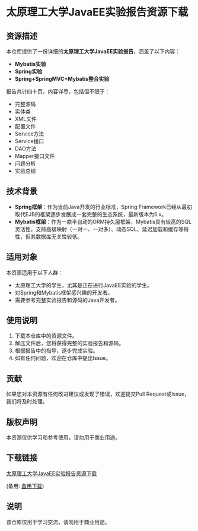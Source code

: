 # 太原理工大学JavaEE实验报告资源下载

## 资源描述

本仓库提供了一份详细的**太原理工大学JavaEE实验报告**，涵盖了以下内容：

- **Mybatis实验**
- **Spring实验**
- **Spring+SpringMVC+Mybatis整合实验**

报告共计四十页，内容详尽，包括但不限于：

- 完整源码
- 实体类
- XML文件
- 配置文件
- Service方法
- Service接口
- DAO方法
- Mapper接口文件
- 问题分析
- 实验总结

## 技术背景

- **Spring框架**：作为当前Java开发的行业标准，Spring Framework已经从最初取代EJB的框架逐步发展成一套完整的生态系统，最新版本为5.x。
- **Mybatis框架**：作为一款半自动的ORM持久层框架，Mybatis具有较高的SQL灵活性，支持高级映射（一对一、一对多）、动态SQL、延迟加载和缓存等特性，但其数据库无关性较低。

## 适用对象

本资源适用于以下人群：

- 太原理工大学的学生，尤其是正在进行JavaEE实验的学生。
- 对Spring和Mybatis框架感兴趣的开发者。
- 需要参考完整实验报告和源码的Java开发者。

## 使用说明

1. 下载本仓库中的资源文件。
2. 解压文件后，您将获得完整的实验报告和源码。
3. 根据报告中的指导，逐步完成实验。
4. 如有任何问题，欢迎在仓库中提出Issue。

## 贡献

如果您对本资源有任何改进建议或发现了错误，欢迎提交Pull Request或Issue，我们将及时处理。

## 版权声明

本资源仅供学习和参考使用，请勿用于商业用途。

## 下载链接
[太原理工大学JavaEE实验报告资源下载](https://pan.quark.cn/s/494d7c6ea295) 

(备用: [备用下载](https://pan.baidu.com/s/1XSSDA38r-j3WsI1SsFJffg?pwd=1234))

## 说明

该仓库仅用于学习交流，请勿用于商业用途。
